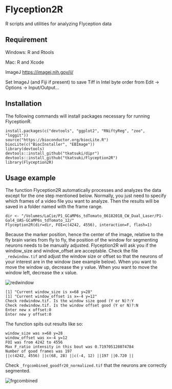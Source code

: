 # Flyception2R
R scripts and utilities for analyzing Flyception data

## Requirement
Windows: R and Rtools

Mac: R and Xcode

ImageJ https://imagej.nih.gov/ij/

Set ImageJ (and Fiji if present) to save Tiff in Intel byte order from Edit -> Options -> Input/Output... 

## Installation
The following commands will install packages necessary for running FlyceptionR.

```
install.packages(c("devtools", "ggplot2", "RNiftyReg", "zoo", "loggit"))
source("https://bioconductor.org/biocLite.R")
biocLite(c("BiocInstaller", "EBImage"))
library(devtools)
devtools::install_github("tkatsuki/dipr")
devtools::install_github("tkatsuki/Flyception2R")
library(Flyception2R)
```

## Usage example
The function Flyception2R automatically processes and analyzes the data except for the one step mentioned below. Normally, you just need to specify which frames of a video file you want to analyze. Then the results will be saved in a folder named with the frame range.

```
dir <- "/Volumes/LaCie/P1_GCaMP6s_tdTomato_06182018_CW_Dual_Laser/P1-Gal4_UAS-GCaMP6s_tdTomato_12/"
Flyception2R(dir=dir, FOI=c(4242, 4556), interaction=F, flash=1)
```

Because the marker position, hence the center of the image, relative to the fly brain varies from fly to fly, the position of the window for segmenting neurons needs to be manually adjusted. Flyception2R will ask you if the window_size and window_offset are acceptable. Check the file ```_redwindow.tif``` and adjust the window size or offset so that the neurons of your interest are in the window (see example below). When you want to move the window up, decrease the y value. When you want to move the window left, decrease the x value.

![redwindow](https://github.com/tkatsuki/Flyception2R/blob/master/redwindow.png)

```
[1] "Current window_size is x=68 y=28"
[1] "Current window_offset is x=-4 y=12"
Check redwindow.tif. Is the window size good (Y or N)?:Y
Check redwindow.tif. Is the window offset good (Y or N)?:N
Enter new x offset:0
Enter new y offset:0
```

The function spits out results like so:

```
window_size was x=68 y=28
window_offset was x=-4 y=12
FOI was from 4242 to 4556
Max F_ratio intensity in this bout was 0.719705128074784
Number of good frames was 197
||c(4242, 4556) ||c(68, 28) ||c(-4, 12) ||197 ||0.720 ||
```

Check ```_frgcombined_goodfr20_normalized.tif``` that the neurons are correctly segmented.

![frgcombined](https://github.com/tkatsuki/Flyception2R/blob/master/frgcombined.png)

